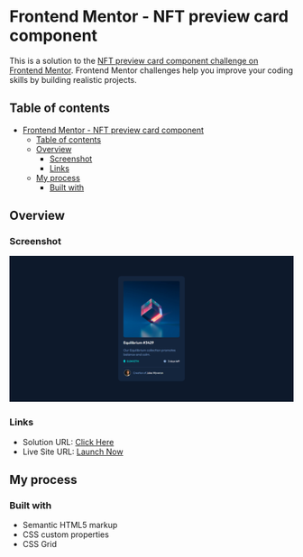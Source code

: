# Frontend Mentor - NFT preview card component


This is a solution to the [NFT preview card component challenge on Frontend Mentor](https://www.frontendmentor.io/challenges/nft-preview-card-component-SbdUL_w0U). Frontend Mentor challenges help you improve your coding skills by building realistic projects.

## Table of contents

- [Frontend Mentor - NFT preview card component](#frontend-mentor---nft-preview-card-component)
  - [Table of contents](#table-of-contents)
  - [Overview](#overview)
    - [Screenshot](#screenshot)
    - [Links](#links)
  - [My process](#my-process)
    - [Built with](#built-with)

## Overview

### Screenshot

![solution-preview](./screenshot.png)

### Links

- Solution URL: [Click Here](https://www.frontendmentor.io/solutions/qr-code-component-izw8Wil7ph)
- Live Site URL: [Launch Now](https://nft-card-prv.netlify.app/)

## My process

### Built with

- Semantic HTML5 markup
- CSS custom properties
- CSS Grid
